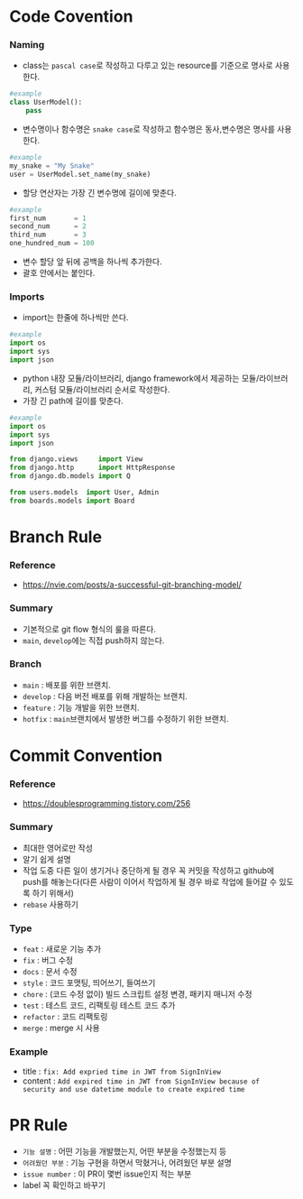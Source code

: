 # Code Covention

### Naming
- class는 `pascal case`로 작성하고 다루고 있는 resource를 기준으로 명사로 사용한다.
```py
#example
class UserModel():
    pass
```
- 변수명이나 함수명은 `snake case`로 작성하고 함수명은 동사,변수명은 명사를 사용한다.
```py
#example
my_snake = "My Snake"
user = UserModel.set_name(my_snake)
```
- 할당 연산자는 가장 긴 변수명에 길이에 맞춘다.
```py
#example
first_num       = 1
second_num      = 2
third_num       = 3
one_hundred_num = 100
```

- 변수 할당 앞 뒤에 공백을 하나씩 추가한다.
- 괄호 안에서는 붙인다.

### Imports
- import는 한줄에 하나씩만 쓴다.
```py
#example
import os
import sys
import json
```
- python 내장 모듈/라이브러리, django framework에서 제공하는 모듈/라이브러리, 커스텀 모듈/라이브러리 순서로 작성한다.
- 가장 긴 path에 길이를 맞춘다.
```py
#example
import os
import sys
import json

from django.views     import View
from django.http      import HttpResponse
from django.db.models import Q

from users.models  import User, Admin
from boards.models import Board
```

# Branch Rule

### Reference
- https://nvie.com/posts/a-successful-git-branching-model/

### Summary
- 기본적으로 git flow 형식의 룰을 따른다.
- `main`, `develop`에는 직접 push하지 않는다.

### Branch
- `main` : 배포를 위한 브랜치.
- `develop` : 다음 버전 배포를 위해 개발하는 브랜치.
- `feature` : 기능 개발을 위한 브랜치.
- `hotfix` : `main`브랜치에서 발생한 버그를 수정하기 위한 브랜치.

# Commit Convention

### Reference
- https://doublesprogramming.tistory.com/256

### Summary
- 최대한 영어로만 작성
- 알기 쉽게 설명
- 작업 도중 다른 일이 생기거나 중단하게 될 경우 꼭 커밋을 작성하고 github에 push를 해놓는다(다른 사람이 이어서 작업하게 될 경우 바로 작업에 들어갈 수 있도록 하기 위해서)
- `rebase` 사용하기

### Type
- `feat` : 새로운 기능 추가
- `fix` : 버그 수정
- `docs` : 문서 수정
- `style` : 코드 포맷팅, 띄어쓰기, 들여쓰기
- `chore` : (코드 수정 없이) 빌드 스크립트 설정 변경, 패키지 매니저 수정
- `test` : 테스트 코드, 리팩토링 테스트 코드 추가
- `refactor` : 코드 리팩토링
- `merge` : merge 시 사용

### Example
- title : `fix: Add expried time in JWT from SignInView`
- content : `Add expired time in JWT from SignInView because of security and use datetime module to create expired time`

# PR Rule

- `기능 설명` : 어떤 기능을 개발했는지, 어떤 부분을 수정했는지 등
- `어려웠던 부분` : 기능 구현을 하면서 막혔거나, 어려웠던 부분 설명
- `issue number` : 이 PR이 몇번 issue인지 적는 부분
- label 꼭 확인하고 바꾸기
